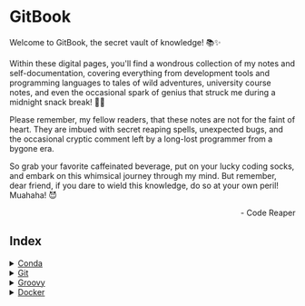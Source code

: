 # GitBook

Welcome to GitBook, the secret vault of knowledge! 📚✨

Within these digital pages, you'll find a wondrous collection of my notes and self-documentation, covering everything from development tools and programming languages to tales of wild adventures, university course notes, and even the occasional spark of genius that struck me during a midnight snack break! 🍕🚀

Please remember, my fellow readers, that these notes are not for the faint of heart. They are imbued with secret reaping spells, unexpected bugs, and the occasional cryptic comment left by a long-lost programmer from a bygone era.

So grab your favorite caffeinated beverage, put on your lucky coding socks, and embark on this whimsical journey through my mind. But remember, dear friend, if you dare to wield this knowledge, do so at your own peril! Muahaha! 😈

<p align="right">- Code Reaper<p>

## Index

<details>
  <summary> <a href="./devdocs/conda/conda .md"> Conda </a> </summary>

- [Conda](#conda)
- [Installation](#installation)
- [Environment Management](#environment-management)
- [Package Management](#package-management)
- [Managing Channels](#managing-channels)
- [Miscellaneous Commands](#miscellaneous-commands)
- [Further Reading](#further-reading)

</details>

<details>
  <summary> <a href="./devdocs/git/git.md"> Git </a> </summary>

- [Git](#git)
- [Installation](#installation)
- [Repository Initialization](#repository-initialization)
- [Configuration](#configuration)
- [Branches](#branches)
- [Committing Changes](#committing-changes)
- [Updating and Synchronizing](#updating-and-synchronizing)
- [History and Logs](#history-and-logs)
- [Remote Repository](#remote-repository)
- [Undoing Changes](#undoing-changes)
- [Stash](#stash)
- [Collaboration and Advanced Operations](#collaboration-and-advanced-operations)
- [Further Reading](#further-reading)

</details>

<details>
  <summary> <a href="./devdocs/groovy/groovy.md"> Groovy </a> </summary>

- [Groovy](#groovy)
- [Table of contents](#table-of-contents)
- [Key features](#key-features)
- [def Keyword](#def-keyword)
- [Parenthesis Usage](#parenthesis-usage)
- [Strings](#strings)
- [Closures](#closures)
- [Lists](#lists)
- [Maps](#maps)
- [File I/O](#file-io)
- [Console I/O](#console-io)
- [Math](#math)
- [Random](#random)
- [Executing Groovy scripts](#executing-groovy-scripts)

</details>

<details>
  <summary> <a href="./devdocs/docker/docker.md"> Docker </a> </summary>

- [Docker](#docker)
- [Installation](#installation)
- [Basic Commands](#basic-commands)
- [Container Management](#container-management)
- [Port Mapping](#port-mapping)
- [Example](#example)
- [Image Management](#image-management)
- [Volume Management](#volume-management)
- [Network Management](#network-management)
- [Miscellaneous Commands](#miscellaneous-commands)
- [Further Reading](#further-reading)

</details>
